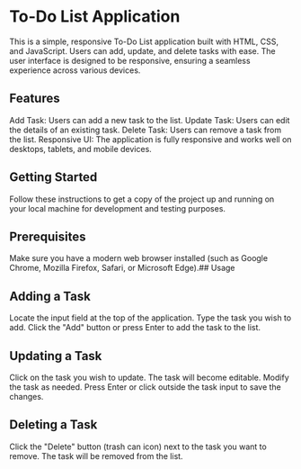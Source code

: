 # To-Do List Application
This is a simple, responsive To-Do List application built with HTML, CSS, and JavaScript. Users can add, update, and delete tasks with ease. The user interface is designed to be responsive, ensuring a seamless experience across various devices.

## Features
Add Task: Users can add a new task to the list.
Update Task: Users can edit the details of an existing task.
Delete Task: Users can remove a task from the list.
Responsive UI: The application is fully responsive and works well on desktops, tablets, and mobile devices.

## Getting Started
Follow these instructions to get a copy of the project up and running on your local machine for development and testing purposes.

## Prerequisites
Make sure you have a modern web browser installed (such as Google Chrome, Mozilla Firefox, Safari, or Microsoft Edge).## Usage

## Adding a Task
Locate the input field at the top of the application.
Type the task you wish to add.
Click the "Add" button or press Enter to add the task to the list.

## Updating a Task
Click on the task you wish to update.
The task will become editable. Modify the task as needed.
Press Enter or click outside the task input to save the changes.

## Deleting a Task
Click the "Delete" button (trash can icon) next to the task you want to remove.
The task will be removed from the list.
